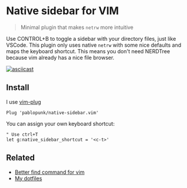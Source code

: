 # Native sidebar for VIM

> Minimal plugin that makes `netrw` more intuitive

Use CONTROL+B to toggle a sidebar with your directory files, just like VSCode. This plugin only uses native `netrw` with some nice defaults and maps the keyboard shortcut. This means you don't need NERDTree because vim already has a nice file browser.

[![asciicast](https://asciinema.org/a/RCk2v3N4CusrdjepSk04rnb20.svg)](https://asciinema.org/a/RCk2v3N4CusrdjepSk04rnb20)

## Install

I use [vim-plug](https://github.com/junegunn/vim-plug)

```vim
Plug 'pablopunk/native-sidebar.vim'
```

You can assign your own keyboard shortcut:

```vim
" Use ctrl+T
let g:native_sidebar_shortcut = '<c-t>'
```

## Related

* [Better find command for vim](https://github.com/pablopunk/better-find.vim)
* [My dotfiles](https://github.com/pablopunk/dotfiles)
